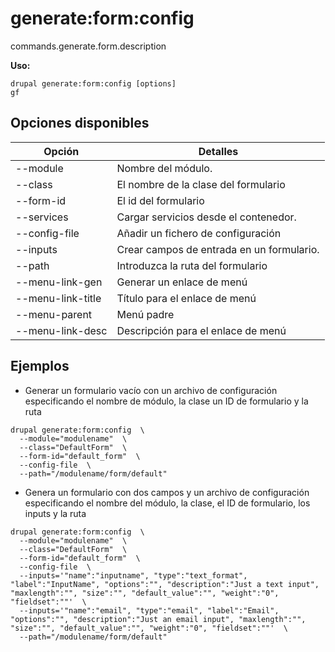 # generate:form:config
commands.generate.form.description

**Uso:**
```
drupal generate:form:config [options]
gf
```

## Opciones disponibles
Opción | Detalles
-------|-------------
--module | Nombre del módulo.
--class | El nombre de la clase del formulario
--form-id | El id del formulario
--services | Cargar servicios desde el contenedor.
--config-file | Añadir un fichero de configuración
--inputs | Crear campos de entrada en un formulario.
--path | Introduzca la ruta del formulario
--menu-link-gen | Generar un enlace de menú
--menu-link-title | Título para el enlace de menú
--menu-parent | Menú padre
--menu-link-desc | Descripción para el enlace de menú

## Ejemplos
* Generar un formulario vacío con un archivo de configuración especificando el nombre de módulo, la clase un ID de formulario y la ruta
```
drupal generate:form:config  \
  --module="modulename"  \
  --class="DefaultForm"  \
  --form-id="default_form"  \
  --config-file  \
  --path="/modulename/form/default"
```
* Genera un formulario con dos campos y un archivo de configuración especificando el nombre del módulo, la clase, el ID de formulario, los inputs y la ruta
```
drupal generate:form:config  \
  --module="modulename"  \
  --class="DefaultForm"  \
  --form-id="default_form"  \
  --config-file  \
  --inputs='"name":"inputname", "type":"text_format", "label":"InputName", "options":"", "description":"Just a text input", "maxlength":"", "size":"", "default_value":"", "weight":"0", "fieldset":""'  \
  --inputs='"name":"email", "type":"email", "label":"Email", "options":"", "description":"Just an email input", "maxlength":"", "size":"", "default_value":"", "weight":"0", "fieldset":""'  \
  --path="/modulename/form/default"
```
